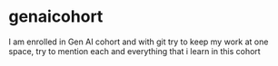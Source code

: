 # genaicohort
I am enrolled in Gen AI cohort and with git try to keep my work at one space, try to mention each and everything that i learn in this cohort 
